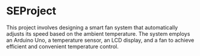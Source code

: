 # SEProject
This project involves designing a smart fan system that automatically adjusts its speed based on the ambient temperature. The system employs an Arduino Uno, a temperature sensor, an LCD display, and a fan to achieve efficient and convenient temperature control.
